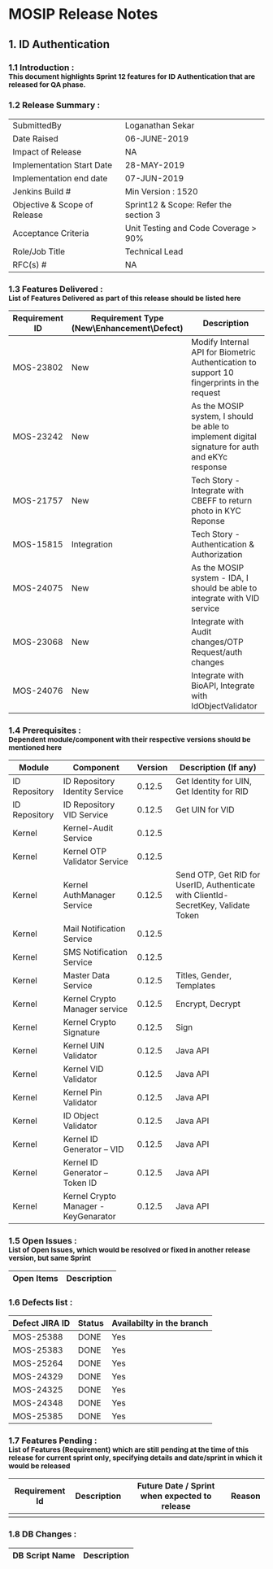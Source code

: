 # MOSIP Release Notes
## 1. ID Authentication

### 1.1 Introduction : <br><sub>This document highlights Sprint 12 features for ID Authentication that are released for QA phase.</sub></br>

### 1.2 Release Summary : 
|         |          |
|----------|----------|
SubmittedBy|Loganathan Sekar
Date Raised | 06-JUNE-2019
Impact of Release|NA
Implementation Start Date |28-MAY-2019
Implementation end date	|07-JUN-2019
Jenkins Build #	|Min Version : 1520
Objective & Scope of Release| Sprint12 & Scope: Refer the section 3
Acceptance Criteria	| Unit Testing and Code Coverage > 90%
Role/Job Title|Technical Lead
RFC(s) #|	NA


### 1.3 Features Delivered : <br><sub>List of Features Delivered as part of this release should be listed here</sub></br>
Requirement ID | Requirement Type <br>(New\\Enhancement\\Defect)</br> | Description
-----|----------|-------------
MOS-23802|New|Modify Internal API for Biometric Authentication to support 10 fingerprints in the request
MOS-23242|New|As the MOSIP system, I should be able to implement digital signature for auth and eKYc response
MOS-21757|New|Tech Story - Integrate with CBEFF to return photo in KYC Reponse
MOS-15815|Integration|Tech Story - Authentication & Authorization
MOS-24075|New|As the MOSIP system - IDA, I should be able to integrate with VID service
MOS-23068|New|Integrate with Audit changes/OTP Request/auth changes
MOS-24076|New|Integrate with BioAPI, Integrate with IdObjectValidator


### 1.4 Prerequisites : <br><sub>Dependent module/component with their respective versions should be mentioned here</sub></br>
Module|Component|Version|Description (If any)
-----|-------------|----------------|--------------
ID Repository|ID Repository Identity Service|0.12.5|Get Identity for UIN, Get Identity for RID
ID Repository|ID Repository VID Service|0.12.5|Get UIN for VID
Kernel|Kernel-Audit Service|0.12.5| 
Kernel|Kernel OTP Validator Service|0.12.5|
Kernel|Kernel AuthManager Service|0.12.5|Send OTP, Get RID for UserID, Authenticate with ClientId-SecretKey, Validate Token
Kernel|Mail Notification Service|0.12.5|
Kernel|SMS Notification Service|0.12.5|
Kernel|Master Data Service|0.12.5|Titles, Gender, Templates
Kernel|Kernel Crypto Manager service|0.12.5|Encrypt, Decrypt
Kernel|Kernel Crypto Signature|0.12.5|Sign
Kernel|Kernel UIN Validator|0.12.5|Java API
Kernel|Kernel VID Validator|0.12.5|Java API
Kernel|Kernel Pin Validator|0.12.5|Java API
Kernel|ID Object Validator|0.12.5|Java API
Kernel|Kernel ID Generator – VID|0.12.5|Java API
Kernel|Kernel ID Generator – Token ID|0.12.5|Java API
Kernel|Kernel Crypto Manager - KeyGenarator|0.12.5|Java API

### 1.5 Open Issues : <br><sub>List of Open Issues, which would be resolved or fixed in another release version, but same Sprint</sub></br>
Open Items|Description
-----------------|----------------------

### 1.6 Defects list :
Defect JIRA ID|Status|Availabilty in the branch
---------------|-------------|------------------
MOS-25388|DONE|Yes
MOS-25383|DONE|Yes
MOS-25264|DONE|Yes
MOS-24329|DONE|Yes
MOS-24325|DONE|Yes
MOS-24348|DONE|Yes
MOS-25385|DONE|Yes


### 1.7 Features Pending : <br><sub>List of Features (Requirement) which are still pending at the time of this release for current sprint only, specifying details and date/sprint in which it would be released</sub></br>
Requirement Id|Description|Future Date / Sprint when expected to release | Reason
--------------|-----------|-----------|-------------
|||


### 1.8 DB Changes :
|DB Script Name|Description|
|---------------|-------------|




